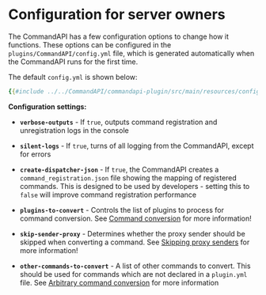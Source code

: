 # Configuration for server owners

The CommandAPI has a few configuration options to change how it functions. These options can be configured in the `plugins/CommandAPI/config.yml` file, which is generated automatically when the CommandAPI runs for the first time.

The default `config.yml` is shown below:

```yaml
{{#include ../../CommandAPI/commandapi-plugin/src/main/resources/config.yml}}
```

**Configuration settings:**

- **`verbose-outputs`** - If `true`, outputs command registration and unregistration logs in the console


- **`silent-logs`** - If `true`, turns of all logging from the CommandAPI, except for errors


- **`create-dispatcher-json`** - If `true`, the CommandAPI creates a `command_registration.json` file showing the mapping of registered commands. This is designed to be used by developers - setting this to `false` will improve command registration performance


- **`plugins-to-convert`** - Controls the list of plugins to process for command conversion. See [Command conversion](./conversionforowners.md) for more information!


- **`skip-sender-proxy`** - Determines whether the proxy sender should be skipped when converting a command. See [Skipping proxy senders](./skippingproxysenders.md) for more information!


- **`other-commands-to-convert`** - A list of other commands to convert. This should be used for commands which are not declared in a `plugin.yml` file. See [Arbitrary command conversion](./conversionforownerssingle.md#arbitrary-command-conversion) for more information